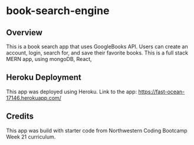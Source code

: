 # book-search-engine

## Overview
This is a book search app that uses GoogleBooks API. Users can create an account, login, search for, and save their favorite books. This is a full stack MERN app, using mongoDB, React, 

## Heroku Deployment
This app was deployed using Heroku. Link to the app: https://fast-ocean-17146.herokuapp.com/

## Credits
This app was build with starter code from Northwestern Coding Bootcamp Week 21 curriculum. 

